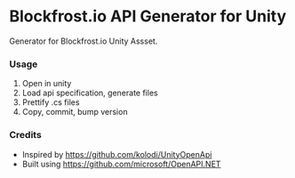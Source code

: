 # Blockfrost.io API Generator for Unity

Generator for Blockfrost.io Unity Assset.

### Usage

1. Open in unity
2. Load api specification, generate files
3. Prettify .cs files
4. Copy, commit, bump version

### Credits

- Inspired by https://github.com/kolodi/UnityOpenApi
- Built using https://github.com/microsoft/OpenAPI.NET
